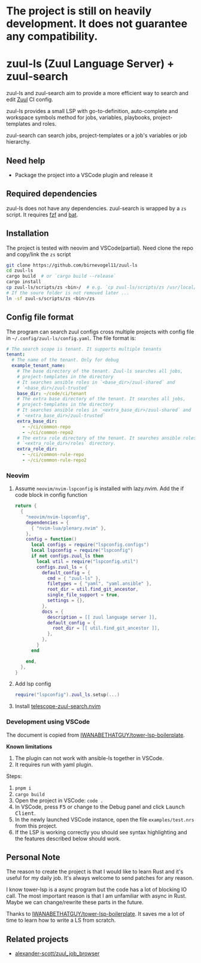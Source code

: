# The project is still on heavily development. It does not guarantee any compatibility.

# zuul-ls (Zuul Language Server) + zuul-search

zuul-ls and zuul-search aim to provide a more efficient way to search and edit
[Zuul][zuul] CI config.

zuul-ls provides a small LSP with go-to-definition, auto-complete and
workspace symbols method for jobs, variables, playbooks, project-templates and
roles.

zuul-search can search jobs, project-templates or a job's variables or job
hierarchy.

## Need help

- Package the project into a VSCode plugin and release it

## Required dependencies

zuul-ls does not have any dependencies. zuul-search is wrapped by a `zs` script.
It requires [fzf][fzf] and [bat][bat].

## Installation

The project is tested with neovim and VSCode(partial). Need clone the repo and
copy/link the `zs` script

```bash
git clone https://github.com/birnevogel11/zuul-ls
cd zuul-ls
cargo build  # or `cargo build --release`
cargo install
cp zuul-ls/scripts/zs <bin>/  # e.g. `cp zuul-ls/scripts/zs /usr/local/bin`
# If the soure folder is not removed later ...
ln -sf zuul-s/scripts/zs <bin>/zs
```

## Config file format

The program can search zuul configs cross multiple projects with config file in
`~/.config/zuul-ls/config.yaml`. The file format is:

```yaml
# The search scope is tenant. It supports multiple tenants
tenant:
  # The name of the tenant. Only for debug
  example_tenant_name:
    # The base directory of the tenant. Zuul-ls searches all jobs,
    # project-templates in the directory
    # It searches ansible roles in `<base_dir>/zuul-shared` and
    # `<base_dir>/zuul-trusted`
    base_dir: ~/code/ci/tenant
    # The extra base directory of the tenant. It searches all jobs,
    # project-templates in the directory
    # It searches ansible roles in `<extra_base_dir>/zuul-shared` and
    # `<extra_base_dir>/zuul-trusted`
    extra_base_dir:
      - ~/ci/common-repo
      - ~/ci/common-repo2
    # The extra role directory of the tenant. It searches ansible roles in
    # `<extra_role_dir>/roles` directory.
    extra_role_dir:
      - ~/ci/common-rule-repo
      - ~/ci/common-rule-repo2
```

### Neovim

1. Assume `neovim/nvim-lspconfig` is installed with lazy.nvim. Add the if code
   block in config function

   ```lua
   return {
     {
       "neovim/nvim-lspconfig",
       dependencies = {
         { "nvim-lua/plenary.nvim" },
       },
       config = function()
         local configs = require("lspconfig.configs")
         local lspconfig = require("lspconfig")
         if not configs.zuul_ls then
           local util = require("lspconfig.util")
           configs.zuul_ls = {
             default_config = {
               cmd = { "zuul-ls" },
               filetypes = { "yaml", "yaml.ansible" },
               root_dir = util.find_git_ancestor,
               single_file_support = true,
               settings = {},
             },
             docs = {
               description = [[ zuul language server ]],
               default_config = {
                 root_dir = [[ util.find_git_ancestor ]],
               },
             },
           }
         end

       end,
     },
   }
   ```

2. Add lsp config

    ```lua
    require("lspconfig").zuul_ls.setup(...)
    ```

3. Install [telescope-zuul-search.nvim][telescope-zuul-search.nvim]


### Development using VSCode

The document is copied from [IWANABETHATGUY/tower-lsp-boilerplate][tower-lsp-boilerplate].

**Known limitations**
1. The plugin can not work with ansible-ls together in VSCode.
2. It requires run with yaml plugin.

Steps:

1. `pnpm i`
2. `cargo build`
3. Open the project in VSCode: `code .`
4. In VSCode, press <kbd>F5</kbd> or change to the Debug panel and click
   <kbd>Launch Client</kbd>.
5. In the newly launched VSCode instance, open the file `examples/test.nrs`
   from this project.
6. If the LSP is working correctly you should see syntax highlighting and the
   features described below should work.

## Personal Note

The reason to create the project is that I would like to learn Rust and it's
useful for my daily job.  It's always welcome to send patches for any reason.

I know tower-lsp is a async program but the code has a lot of blocking IO call.
The most important reason is that I am unfamiliar with async in Rust. Maybe we
can change/rewrite these parts in the future.

Thanks to [IWANABETHATGUY/tower-lsp-boilerplate][tower-lsp-boilerplate]. It
saves me a lot of time to learn how to write a LS from scratch.

## Related projects

- [alexander-scott/zuul_job_browser](https://github.com/alexander-scott/zuul_job_browser)



[zuul]: https://zuul-ci.org/
[tower-lsp-boilerplate]: https://github.com/IWANABETHATGUY/tower-lsp-boilerplate/
[fzf]: https://github.com/junegunn/fzf
[bat]: https://github.com/sharkdp/bat
[telescope-zuul-search.nvim]: https://github.com/birnevogel11/telescope-zuul-search.nvim
